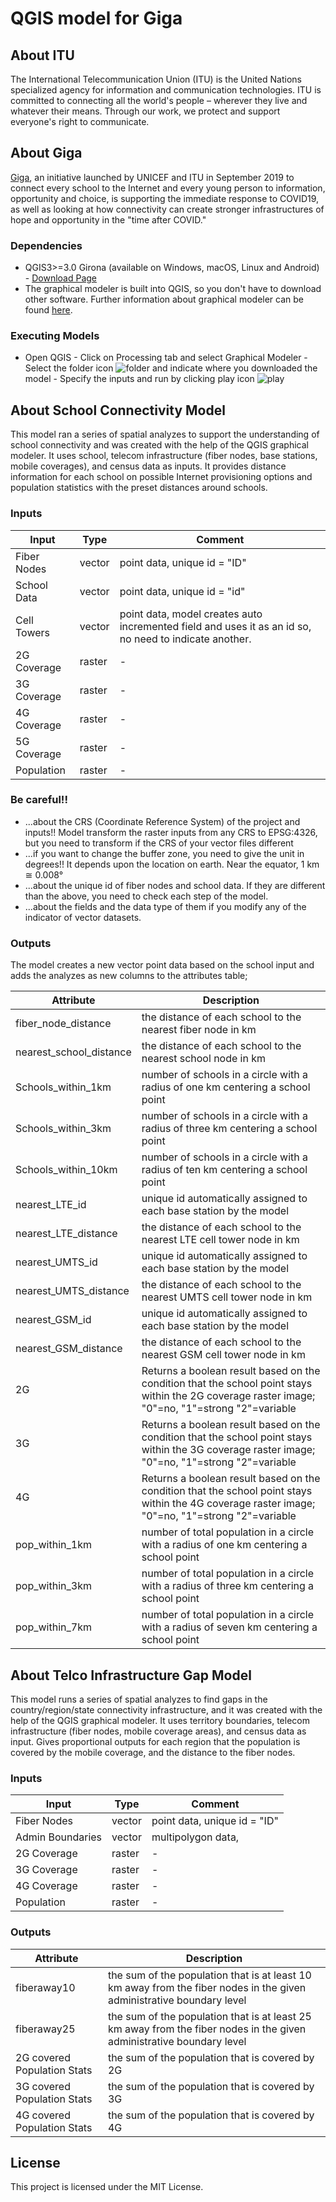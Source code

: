 # QGIS model for Giga 

## About ITU

The International Telecommunication Union (ITU) is the United Nations specialized agency for information and communication technologies. ITU is committed to connecting all the world's people – wherever they live and whatever their means. Through our work, we protect and support everyone's right to communicate.

## About Giga

[Giga](https://gigaconnect.org/), an initiative launched by UNICEF and ITU in September 2019 to connect every school to the Internet and every young person to information, opportunity and choice, is supporting the immediate response to COVID19, as well as looking at how connectivity can create stronger infrastructures of hope and opportunity in the "time after COVID."

### Dependencies

* QGIS3>=3.0 Girona (available on Windows, macOS, Linux and Android) - [Download Page](https://qgis.org/en/site/forusers/download.html)
* The graphical modeler is built into QGIS, so you don't have to download other software. Further information about graphical modeler can be found [here](https://docs.qgis.org/3.16/en/docs/user_manual/processing/modeler.html).

### Executing Models

* Open QGIS - Click on Processing tab and select Graphical Modeler - Select the folder icon  ![folder](https://svgshare.com/i/_Zw.svg)  and indicate where you downloaded the model - Specify the inputs and run by clicking play icon ![play](https://i.ibb.co/dP6B46M/Play.png)

## About School Connectivity Model

This model ran a series of spatial analyzes to support the understanding of school connectivity and was created with the help of the QGIS graphical modeler. It uses school, telecom infrastructure (fiber nodes, base stations, mobile coverages), and census data as inputs. It provides distance information for each school on possible Internet provisioning options and population statistics with the preset distances around schools.

### Inputs

 
| Input        | Type   | Comment  |
| ------------ | ------ | ------------ |
| Fiber Nodes  | vector | point data, unique id = "ID"  |
| School Data  | vector | point data, unique id = "id"  |
| Cell Towers  | vector | point data, model creates auto incremented field and uses it as an id so, no need to indicate another.  |
| 2G Coverage  | raster | -  |
| 3G Coverage  | raster | -  |
| 4G Coverage  | raster | -  |
| 5G Coverage  | raster | -  |
| Population   | raster | -  |

### Be careful!!
  * ...about the CRS (Coordinate Reference System) of the project and inputs!! Model transform the raster inputs from any CRS to EPSG:4326, but you need to transform if the CRS of your vector files different
  * ...if you want to change the buffer zone, you need to give the unit in degrees!! It depends upon the location on earth. Near the equator, 1 km ≅ 0.008°
  * ...about the unique id of fiber nodes and school data. If they are different than the above, you need to check each step of the model.
  * ...about the fields and the data type of them if you modify any of the indicator of vector datasets.


### Outputs

The model creates a new vector point data based on the school input and adds the analyzes as new columns to the attributes table;

| Attribute               | Description  |
| ----------------------- | ------------ | 
| fiber_node_distance     |  the distance of each school to the nearest fiber node in km |
| nearest_school_distance   | the distance of each school to the nearest school node in km  |
| Schools_within_1km   | number of schools in a circle with a radius of one km centering a school point  |
| Schools_within_3km   | number of schools in a circle with a radius of three km centering a school point  |
| Schools_within_10km   | number of schools in a circle with a radius of ten km centering a school point  |
| nearest_LTE_id   | unique id automatically assigned to each base station by the model  |
| nearest_LTE_distance   |  the distance of each school to the nearest LTE cell tower node in km |
| nearest_UMTS_id   | unique id automatically assigned to each base station by the model  |
| nearest_UMTS_distance   | the distance of each school to the nearest UMTS cell tower node in km  |
| nearest_GSM_id   |  unique id automatically assigned to each base station by the model |
| nearest_GSM_distance   |  the distance of each school to the nearest GSM cell tower node in km |
| 2G   | Returns a boolean result based on the condition that the school point stays within the 2G coverage raster image; "0"=no, "1"=strong "2"=variable |
| 3G   | Returns a boolean result based on the condition that the school point stays within the 3G coverage raster image; "0"=no, "1"=strong "2"=variable |
| 4G   | Returns a boolean result based on the condition that the school point stays within the 4G coverage raster image; "0"=no, "1"=strong "2"=variable |
| pop_within_1km   | number of total population in a circle with a radius of one km centering a school point  |
| pop_within_3km   | number of total population in a circle with a radius of three km centering a school point  |
| pop_within_7km   | number of total population in a circle with a radius of seven km centering a school point  |
																
## About Telco Infrastructure Gap Model

This model runs a series of spatial analyzes to find gaps in the country/region/state connectivity infrastructure, and it was created with the help of the QGIS graphical modeler. It uses territory boundaries, telecom infrastructure (fiber nodes, mobile coverage areas), and census data as input. Gives proportional outputs for each region that the population is covered by the mobile coverage, and the distance to the fiber nodes.

### Inputs

 
| Input        | Type   | Comment  |
| ------------ | ------ | ------------ |
| Fiber Nodes  | vector | point data, unique id = "ID"  |
| Admin Boundaries  | vector | multipolygon data,  |
| 2G Coverage  | raster | -  |
| 3G Coverage  | raster | -  |
| 4G Coverage  | raster | -  |
| Population   | raster | -  |

### Outputs


| Attribute               | Description  |
| ----------------------- | ------------ | 
| fiberaway10     | the sum of the population that is at least 10 km away from the fiber nodes in the given administrative boundary level |
| fiberaway25   | the sum of the population that is at least 25 km away from the fiber nodes in the given administrative boundary level|
| 2G covered Population Stats   | the sum of the population that is covered by 2G  |
| 3G covered Population Stats   | the sum of the population that is covered by 3G  |
| 4G covered Population Stats   | the sum of the population that is covered by 4G  |


## License

This project is licensed under the MIT License.
